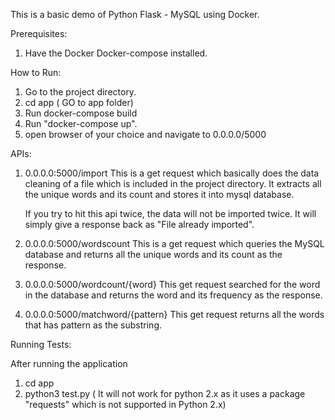 This is a basic demo of Python Flask - MySQL using Docker.

Prerequisites:
1. Have the Docker Docker-compose installed.

How to Run:
1. Go to the project directory.
2. cd app ( GO to app folder)
3. Run docker-compose build
4. Run "docker-compose up".
5. open browser of your choice and navigate to 0.0.0.0/5000


APIs:

1. 0.0.0.0:5000/import
    This is a get request which basically does the data cleaning of a file which is included in the project directory. It extracts all the unique words and its count and stores it into mysql database.

    If you try to hit this api twice, the data will not be imported twice. It will simply give a response back as "File already imported".

2. 0.0.0.0:5000/wordscount
    This is a get request which queries the MySQL database and returns all the unique words and its count as the response.

3. 0.0.0.0:5000/wordcount/{word}
    This get request searched for the word in the database and returns the word and its frequency as the response.

4. 0.0.0.0:5000/matchword/{pattern}
    This get request returns all the words that has pattern as the substring.

Running Tests:

After running the application

1. cd app
2. python3 test.py ( It will not work for python 2.x as it uses a package "requests" which is not supported in Python 2.x)
